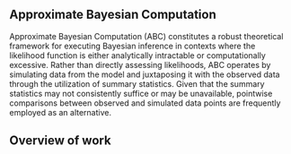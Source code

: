 ## Approximate Bayesian Computation
Approximate Bayesian Computation (ABC) constitutes a robust theoretical framework for executing 
Bayesian inference in contexts where the likelihood function is either analytically intractable or 
computationally excessive. Rather than directly assessing likelihoods, ABC operates by simulating data 
from the model and juxtaposing it with the observed data through the utilization of summary statistics. 
Given that the summary statistics may not consistently suffice or may be unavailable, pointwise 
comparisons between observed and simulated data points are frequently employed as an alternative.

## Overview of work


